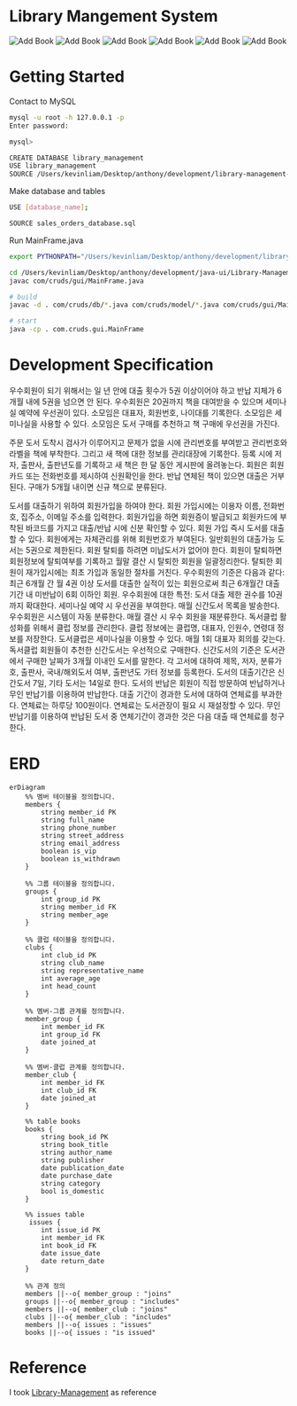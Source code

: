 # Library Mangement System

![Add Book](./imgs/add-book.png)
![Add Book](./imgs/search-book.png)
![Add Book](./imgs/list-new-books.png)
![Add Book](./imgs/issue-book.png)
![Add Book](./imgs/return-book.png)
![Add Book](./imgs/sign-up-withdrawal.png)

# Getting Started

Contact to MySQL

```bash
mysql -u root -h 127.0.0.1 -p 
Enter password: 

mysql> 

CREATE DATABASE library_management
USE library_management
SOURCE /Users/kevinliam/Desktop/anthony/development/library-management-system/src/database/schema.sql;
```

Make database and tables

```bash
USE [database_name];

SOURCE sales_orders_database.sql
```

Run MainFrame.java

```bash
export PYTHONPATH="/Users/kevinliam/Desktop/anthony/development/library-management-system"

cd /Users/kevinliam/Desktop/anthony/development/java-ui/Library-Management/src
javac com/cruds/gui/MainFrame.java

# build
javac -d . com/cruds/db/*.java com/cruds/model/*.java com/cruds/gui/MainFrame.java

# start
java -cp . com.cruds.gui.MainFrame
```

# Development Specification

우수회원이 되기 위해서는 일 년 안에 대출 횟수가 5권 이상이어야 하고 반납 지체가 6개월 내에 5권을 넘으면 안 된다. 우수회원은 20권까지 책을 대여받을 수 있으며 세미나실 예약에 우선권이 있다. 소모임은 대표자, 회원번호, 나이대를 기록한다. 소모임은 세미나실을 사용할 수 있다. 소모임은 도서 구매를 추천하고 책 구매에 우선권을 가진다. 

주문 도서 도착시 검사가 이루어지고 문제가 없을 시에 관리번호를 부여받고 관리번호와 라벨을 책에 부착한다. 그리고 새 책에 대한 정보를 관리대장에 기록한다. 등록 시에 저자, 출판사, 출판년도를 기록하고 새 책은 한 달 동안 게시판에 올려놓는다. 회원은 회원카드 또는 전화번호를 제시하여 신원확인을 한다. 반납 연체된 책이 있으면 대출은 거부된다. 구매가 5개월 내이면 신규 책으로 분류된다.

도서를 대출하기 위하여 회원가입을 하여야 한다. 회원 가입시에는 이용자 이름, 전화번호, 집주소, 이메일 주소를 입력한다. 회원가입을 하면 회원증이 발급되고 회원카드에 부착된 바코드를 가지고 대출/반납 시에 신분 확인할 수 있다. 회원 가입 즉시 도서를 대출할 수 있다. 회원에게는 자체관리를 위해 회원번호가 부여된다. 일반회원의 대출가능 도서는 5권으로 제한된다. 회원 탈퇴를 하려면 미납도서가 없어야 한다. 회원이 탈퇴하면 회원정보에 탈퇴여부를 기록하고 월말 결산 시 탈퇴한 회원을 일괄정리한다. 탈퇴한 회원이 재가입시에는 최초 가입과 동일한 절차를 거친다. 우수회원의 기준은 다음과 같다: 최근 6개월 간 월 4권 이상 도서를 대출한 실적이 있는 회원으로써 최근 6개월간 대출 기간 내 미반납이 6회 이하인 회원. 우수회원에 대한 특전: 도서 대출 제한 권수를 10권까지 확대한다. 세미나실 예약 시 우선권을 부여한다. 매월 신간도서 목록을 발송한다. 우수회원은 시스템이 자동 분류한다. 매월 결산 시 우수 회원을 재분류한다. 독서클럽 활성화를 위해서 클럽 정보를 관리한다. 클럽 정보에는 클럽명, 대표자, 인원수, 연령대 정보를 저장한다. 도서클럽은 세미나실을 이용할 수 있다. 매월 1회 대표자 회의를 갖는다. 독서클럽 회원들이 추천한 신간도서는 우선적으로 구매한다. 신간도서의 기준은 도서관에서 구매한 날짜가 3개월 이내인 도서를 말한다. 각 고서에 대하여 제목, 저자, 분류가호, 출판사, 국내/해외도서 여부, 출판년도 가터 정보를 등록한다. 도서의 대출기간은 신간도서 7일, 기타 도서는 14일로 한다. 도서의 반납은 회원이 직접 방문하여 반납하거나 무인 반납기를 이용하여 반납한다. 대출 기간이 경과한 도서에 대하여 연체료를 부과한다. 연체료는 하루당 100원이다. 연체료는 도서관장이 필요 시 재설정할 수 있다. 무인 반납기를 이용하여 반납된 도서 중 연체기간이 경과한 것은 다음 대출 때 연체료를 청구한다.

# ERD

```mermaid
erDiagram
    %% 멤버 테이블을 정의합니다.
    members {
        string member_id PK
        string full_name
        string phone_number
        string street_address
        string email_address
        boolean is_vip
        boolean is_withdrawn
    }

    %% 그룹 테이블을 정의합니다.
    groups {
        int group_id PK
        string member_id FK
        string member_age
    }
    
    %% 클럽 테이블을 정의합니다.
    clubs {
        int club_id PK
        string club_name
        string representative_name
        int average_age
        int head_count
    }

    %% 멤버-그룹 관계를 정의합니다.
    member_group {
        int member_id FK
        int group_id FK
        date joined_at
    }

    %% 멤버-클럽 관계를 정의합니다.
    member_club {
        int member_id FK
        int club_id FK
        date joined_at
    }

    %% table books
    books {
        string book_id PK
        string book_title
        string author_name
        string publisher
        date publication_date
        date purchase_date
        string category  
        bool is_domestic
    }

    %% issues table
     issues {
        int issue_id PK
        int member_id FK
        int book_id FK
        date issue_date
        date return_date
    }

    %% 관계 정의
    members ||--o{ member_group : "joins"
    groups ||--o{ member_group : "includes"
    members ||--o{ member_club : "joins"
    clubs ||--o{ member_club : "includes"
    members ||--o{ issues : "issues"
    books ||--o{ issues : "is issued"
```

# Reference

I took [Library-Management](https://github.com/git-akshat/Library-Management) as reference
